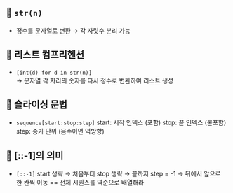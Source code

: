 ## 🔹 `str(n)`
- 정수를 문자열로 변환 → 각 자릿수 분리 가능

## 🔹 리스트 컴프리헨션
- `[int(d) for d in str(n)]`  
  → 문자열 각 자리의 숫자를 다시 정수로 변환하여 리스트 생성

## 🔹 슬라이싱 문법
- `sequence[start:stop:step]`
    start: 시작 인덱스 (포함)
    stop: 끝 인덱스 (불포함)
    step: 증가 단위 (음수이면 역방향)

## 🔹 [::-1]의 의미
- `[::-1]`
    start 생략 → 처음부터
    stop 생략 → 끝까지
    step = -1 → 뒤에서 앞으로 한 칸씩 이동
== 전체 시퀀스를 역순으로 배열해라
